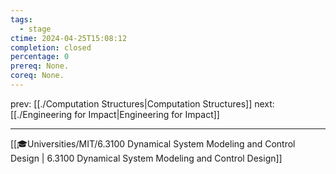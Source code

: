 ```yaml
---
tags:
  - stage
ctime: 2024-04-25T15:08:12
completion: closed
percentage: 0
prereq: None.
coreq: None.
---
```


prev: [[./Computation Structures|Computation Structures]]
next: [[./Engineering for Impact|Engineering for Impact]]

---

[[🎓Universities/MIT/6.3100 Dynamical System Modeling and Control Design | 6.3100 Dynamical System Modeling and Control Design]]